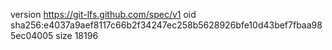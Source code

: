 version https://git-lfs.github.com/spec/v1
oid sha256:e4037a9aef8117c66b2f34247ec258b5628926bfe10d43bef7fbaa985ec04005
size 18196

